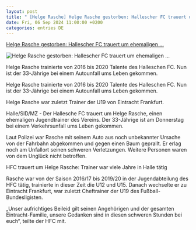 ```yaml
---
layout: post
title: " [Helge Rasche] Helge Rasche gestorben: Hallescher FC trauert um ehemaligen ..."
date: Fri, 06 Sep 2024 11:00:00 +0200
categories: entries DE
---
```

[Helge Rasche gestorben: Hallescher FC trauert um ehemaligen ...](https://www.mz.de/sport/hallescher-fc/hfc-halle-jugend-trainer-helge-rasche-tot-auto-unfall-3911834)

![Helge Rasche gestorben: Hallescher FC trauert um ehemaligen ...](https://bmg-images.forward-publishing.io/2024/09/06/9173edd1-34e7-49fc-8f49-b13a7ff1a980.png?rect=0%2C21%2C728%2C409&w=1024)

Helge Rasche trainierte von 2016 bis 2020 Talente des Halleschen FC. Nun ist der 33-Jährige bei einem Autounfall ums Leben gekommen.

Helge Rasche trainierte von 2016 bis 2020 Talente des Halleschen FC. Nun ist der 33-Jährige bei einem Autounfall ums Leben gekommen.

Helge Rasche war zuletzt Trainer der U19 von Eintracht Frankfurt.

Halle/SID/MZ - Der Hallesche FC trauert um Helge Rasche, einen ehemaligen Jugendtrainer des Vereins. Der 33-Jährige ist am Donnerstag bei einem Verkehrsunfall ums Leben gekommen.

Laut Polizei war Rasche mit seinem Auto aus noch unbekannter Ursache von der Fahrbahn abgekommen und gegen einen Baum geprallt. Er erlag noch am Unfallort seinen schweren Verletzungen. Weitere Personen waren von dem Unglück nicht betroffen.

HFC trauert um Helge Rasche: Trainer war viele Jahre in Halle tätig

Rasche war von der Saison 2016/17 bis 2019/20 in der Jugendabteilung des HFC tätig, trainierte in dieser Zeit die U12 und U15. Danach wechselte er zu Eintracht Frankfurt, war zuletzt Cheftrainer der U19 des Fußball-Bundesligisten.

„Unser aufrichtiges Beileid gilt seinen Angehörigen und der gesamten Eintracht-Familie, unsere Gedanken sind in diesen schweren Stunden bei euch“, teilte der HFC mit.

